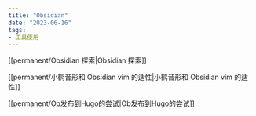 ```yaml
---
title: "Obsidian"
date: "2023-06-16"
tags:
- 工具使用
---
```


[[permanent/Obsidian 探索|Obsidian 探索]]

[[permanent/小鹤音形和 Obsidian vim 的适性|小鹤音形和 Obsidian vim 的适性]]

[[permanent/Ob发布到Hugo的尝试|Ob发布到Hugo的尝试]]